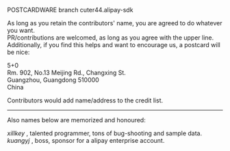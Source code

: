 POSTCARDWARE branch cuter44.alipay-sdk

As long as you retain the contributors' name, you are agreed to do whatever you want.  
PR/contributions are welcomed, as long as you agree with the upper line.  
Additionally, if you find this helps and want to encourage us, a postcard will be nice:  

5+0  
Rm. 902, No.13 Meijing Rd., Changxing St.  
Guangzhou, Guangdong 510000  
China  

Contributors would add name/address to the credit list.

<hr />
Also names below are memorized and honoured:  

_xillkey_ , talented programmer, tons of bug-shooting and sample data.  
_kuangyj_ , boss, sponsor for a alipay enterprise account.

